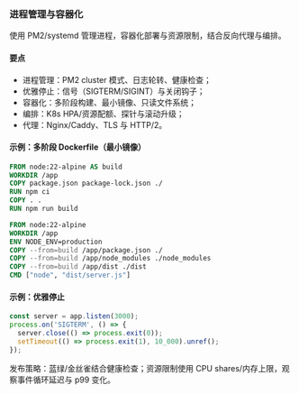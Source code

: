 ### 进程管理与容器化

使用 PM2/systemd 管理进程，容器化部署与资源限制，结合反向代理与编排。

#### 要点
- 进程管理：PM2 cluster 模式、日志轮转、健康检查；
- 优雅停止：信号（SIGTERM/SIGINT）与关闭钩子；
- 容器化：多阶段构建、最小镜像、只读文件系统；
- 编排：K8s HPA/资源配额、探针与滚动升级；
- 代理：Nginx/Caddy、TLS 与 HTTP/2。

#### 示例：多阶段 Dockerfile（最小镜像）

```Dockerfile
FROM node:22-alpine AS build
WORKDIR /app
COPY package.json package-lock.json ./
RUN npm ci
COPY . .
RUN npm run build

FROM node:22-alpine
WORKDIR /app
ENV NODE_ENV=production
COPY --from=build /app/package.json ./
COPY --from=build /app/node_modules ./node_modules
COPY --from=build /app/dist ./dist
CMD ["node", "dist/server.js"]
```

#### 示例：优雅停止

```js
const server = app.listen(3000);
process.on('SIGTERM', () => {
  server.close(() => process.exit(0));
  setTimeout(() => process.exit(1), 10_000).unref();
});
```

发布策略：蓝绿/金丝雀结合健康检查；资源限制使用 CPU shares/内存上限，观察事件循环延迟与 p99 变化。
